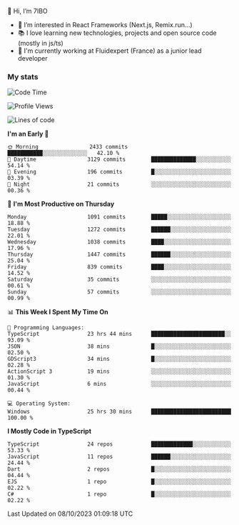 👋 Hi, I’m 7IBO

- 👀 I’m interested in React Frameworks (Next.js, Remix.run...)
- 📚 I love learning new technologies, projects and open source code (mostly in js/ts)
- 💼 I'm currently working at Fluidexpert (France) as a junior lead developer

### My stats
<!--START_SECTION:waka-->
![Code Time](http://img.shields.io/badge/Code%20Time-231%20hrs%2032%20mins-blue)

![Profile Views](http://img.shields.io/badge/Profile%20Views-0-blue)

![Lines of code](https://img.shields.io/badge/From%20Hello%20World%20I%27ve%20Written-7.2%20million%20lines%20of%20code-blue)

**I'm an Early 🐤** 

```text
🌞 Morning                2433 commits        ███████████░░░░░░░░░░░░░░   42.10 % 
🌆 Daytime                3129 commits        ██████████████░░░░░░░░░░░   54.14 % 
🌃 Evening                196 commits         █░░░░░░░░░░░░░░░░░░░░░░░░   03.39 % 
🌙 Night                  21 commits          ░░░░░░░░░░░░░░░░░░░░░░░░░   00.36 % 
```
📅 **I'm Most Productive on Thursday** 

```text
Monday                   1091 commits        █████░░░░░░░░░░░░░░░░░░░░   18.88 % 
Tuesday                  1272 commits        ██████░░░░░░░░░░░░░░░░░░░   22.01 % 
Wednesday                1038 commits        ████░░░░░░░░░░░░░░░░░░░░░   17.96 % 
Thursday                 1447 commits        ██████░░░░░░░░░░░░░░░░░░░   25.04 % 
Friday                   839 commits         ████░░░░░░░░░░░░░░░░░░░░░   14.52 % 
Saturday                 35 commits          ░░░░░░░░░░░░░░░░░░░░░░░░░   00.61 % 
Sunday                   57 commits          ░░░░░░░░░░░░░░░░░░░░░░░░░   00.99 % 
```


📊 **This Week I Spent My Time On** 

```text
💬 Programming Languages: 
TypeScript               23 hrs 44 mins      ███████████████████████░░   93.09 % 
JSON                     38 mins             █░░░░░░░░░░░░░░░░░░░░░░░░   02.50 % 
GDScript3                34 mins             █░░░░░░░░░░░░░░░░░░░░░░░░   02.28 % 
ActionScript 3           19 mins             ░░░░░░░░░░░░░░░░░░░░░░░░░   01.30 % 
JavaScript               6 mins              ░░░░░░░░░░░░░░░░░░░░░░░░░   00.44 % 

💻 Operating System: 
Windows                  25 hrs 30 mins      █████████████████████████   100.00 % 
```

**I Mostly Code in TypeScript** 

```text
TypeScript               24 repos            █████████████░░░░░░░░░░░░   53.33 % 
JavaScript               11 repos            ██████░░░░░░░░░░░░░░░░░░░   24.44 % 
Dart                     2 repos             █░░░░░░░░░░░░░░░░░░░░░░░░   04.44 % 
EJS                      1 repo              █░░░░░░░░░░░░░░░░░░░░░░░░   02.22 % 
C#                       1 repo              █░░░░░░░░░░░░░░░░░░░░░░░░   02.22 % 
```




 Last Updated on 08/10/2023 01:09:18 UTC
<!--END_SECTION:waka-->
